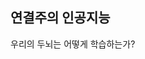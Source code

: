 ## 연결주의 인공지능
 우리의 두뇌는 어떻게 학습하는가?


<!--stackedit_data:
eyJoaXN0b3J5IjpbLTE3MzY0MjUxMjIsMTQ0MzE3MDk3N119
-->